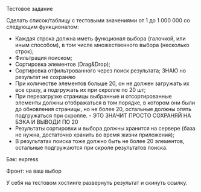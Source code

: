 Тестовое задание

Сделать список/таблицу с тестовыми значениями от 1 до 1 000 000 со следующим функционалом:

* Каждая строка должна иметь функционал выбора (галочкой, или иным способом), в том числе множественного выбора (несколько строк);
* Фильтрация поиском;
* Сортировка элементов (Drag&Drop);
* Сортировка отфильтрованного через поиск результата; ЗНАЮ но результат не сохраняю
* При количестве элементов больше 20, он не должен загружать их все сразу, а подгружать их при скролле по 20 шт;
* При перезагрузке страницы выбранные и отсортированные элементы должны отображаться в том порядке, в котором они были до обновления страницы, но не более 20, остальные должны опять подгружаться при скролле. - ЭТО ЗНАЧИТ ПРОСТО СОХРАНЯЙ НА БЭКА И ВЫВОДИ ПО 20
* Результаты сортировки и выбора должны хранится на сервере (база не нужна, достаточно хранить во время жизни приложения);
* В результатах поиска тоже должно быть не более 20 элементов, остальные подгружаются при скроле результатов поиска.

Бэк: express

Фронт: на ваш выбор

У себя на тестовом хостинге развернуть результат и скинуть ссылку.


